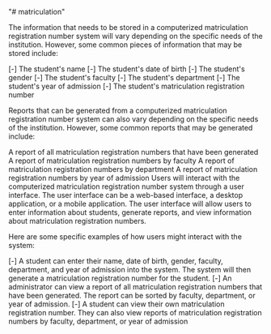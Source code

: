 "# matriculation" 

The information that needs to be stored in a computerized matriculation registration number system will vary depending on the specific needs of the institution. However, some common pieces of information that may be stored include:

[-] The student's name
[-] The student's date of birth
[-] The student's gender
[-] The student's faculty
[-] The student's department
[-] The student's year of admission
[-] The student's matriculation registration number

Reports that can be generated from a computerized matriculation registration number system can also vary depending on the specific needs of the institution. However, some common reports that may be generated include:

A report of all matriculation registration numbers that have been generated
A report of matriculation registration numbers by faculty
A report of matriculation registration numbers by department
A report of matriculation registration numbers by year of admission
Users will interact with the computerized matriculation registration number system through a user interface. The user interface can be a web-based interface, a desktop application, or a mobile application. The user interface will allow users to enter information about students, generate reports, and view information about matriculation registration numbers.

Here are some specific examples of how users might interact with the system:

[-] A student can enter their name, date of birth, gender, faculty, department, and year of admission into the system. The system will then generate a matriculation registration number for the student.
[-] An administrator can view a report of all matriculation registration numbers that have been generated. The report can be sorted by faculty, department, or year of admission.
[-] A student can view their own matriculation registration number. They can also view reports of matriculation registration numbers by faculty, department, or year of admission
